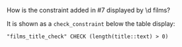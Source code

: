 How is the constraint added in #7 displayed by \d films?

It is shown as a `check_constraint` below the table display:

`"films_title_check" CHECK (length(title::text) > 0)`
